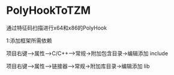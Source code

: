 # PolyHookToTZM
 通过特征码扫描进行x64和x86的PolyHook

1:添加框架所需依赖

项目右键-->属性-->C/C++-->常规->附加包含目录->编辑添加 include

项目右键-->属性-->链接器-->常规->附加库目录->编辑添加 lib
